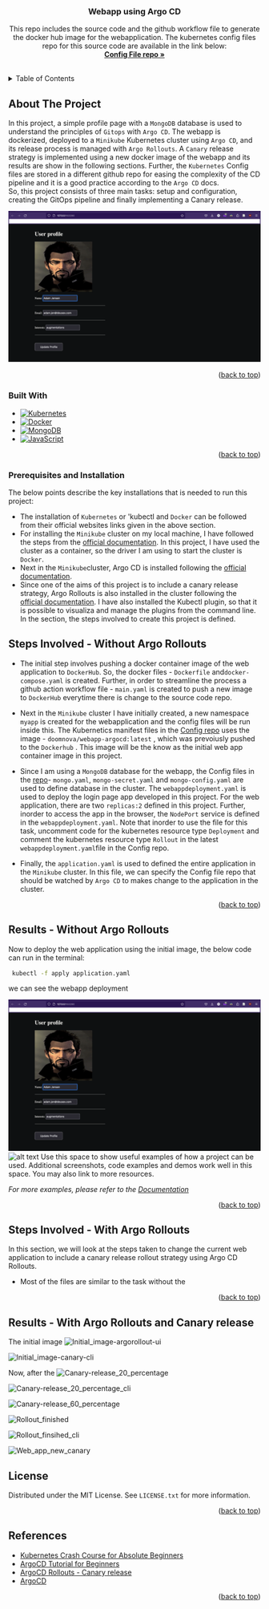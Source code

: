 <!-- Improved compatibility of back to top link: See: https://github.com/othneildrew/Best-README-Template/pull/73 -->
<a name="readme-top"></a>
<!--
*** Thanks for checking out the Best-README-Template. If you have a suggestion
*** that would make this better, please fork the repo and create a pull request
*** or simply open an issue with the tag "enhancement".
*** Don't forget to give the project a star!
*** Thanks again! Now go create something AMAZING! :D
-->



<!-- PROJECT SHIELDS -->
<!--
*** I'm using markdown "reference style" links for readability.
*** Reference links are enclosed in brackets [ ] instead of parentheses ( ).
*** See the bottom of this document for the declaration of the reference variables
*** for contributors-url, forks-url, etc. This is an optional, concise syntax you may use.
*** https://www.markdownguide.org/basic-syntax/#reference-style-links
-->
<!--[![Contributors][contributors-shield]][contributors-url]
[![Forks][forks-shield]][forks-url]
[![Stargazers][stars-shield]][stars-url]
[![Issues][issues-shield]][issues-url]
[![MIT License][license-shield]][license-url]
[![LinkedIn][linkedin-shield]][linkedin-url]-->



<!-- PROJECT LOGO -->
<br />
<div align="center">
  

<h3 align="center">Webapp using Argo CD</h3>

  <p align="center">
    This repo includes the source code and the github workflow file to generate the docker hub image for the webapplication. The kubernetes config files repo for this source code are available in the link below:
    <br />
    <a href="https://github.com/DOOMNOVA/A_P_config_argocd.git"><strong>Config File repo »</strong></a>
    <br />
    <br />
   
  </p>
</div>



<!-- TABLE OF CONTENTS -->
<details>
  <summary>Table of Contents</summary>
  <ol>
    <li>
      <a href="#about-the-project">About The Project</a>
      <ul>
        <li><a href="#built-with">Built With</a></li>
      </ul>
    </li>
    <li>
      <a href="#prerequisites and installation">Prerequisites and Installation</a>
    </li>
    <li><a href="#Steps Involved - Without Argo Rollouts">Steps Involved - Without Argo Rollouts </a></
    <li><a href="#Results - Without Argo Rollouts">Results - Without Argo Rollouts</a></li>
     <li><a href="#Steps Involved - With Argo Rollouts">Steps Involved - With Argo Rollouts </a></
    <li><a href="#Results - Without Argo Rollouts">Results - Without Argo Rollouts</a></li>
    <li><a href="#license">License</a></li>
    <li><a href="References">References</a></li>
  </ol>
</details>



<!-- ABOUT THE PROJECT -->
## About The Project

In this project, a simple profile page with a `MongoDB` database is used to understand the principles of `Gitops` with `Argo CD`. The webapp is dockerized, deployed  to a `Minikube` Kubernetes cluster using `Argo CD`, and its release process is managed with `Argo Rollouts`. A `Canary` release strategy is implemented using a new docker image of the webapp and its results are show in the following sections. Further, the `Kubernetes` Config files are stored in a different github repo for easing the complexity of the CD pipeline and it is a good practice according to the `Argo CD` docs.  
 So, this project consists of three main tasks: setup and configuration, creating the GitOps pipeline and finally implementing a Canary release.

![![User-proflie-page]](results/webapp_latest.png)




<p align="right">(<a href="#readme-top">back to top</a>)</p>



### Built With

* [![Kubernetes][Kubernetes.io]][Kubernetes-url]
* [![Docker][Docker.com]][Docker-url]
* [![MongoDB][MongoDB.com]][MongoDB-url]
* [![JavaScript][JavaScript.com]][JavaScript-url]

<p align="right">(<a href="#readme-top">back to top</a>)</p>



<!-- GETTING STARTED -->
### Prerequisites and Installation

 The below points describe the key installations that is needed to run this project:
* The installation of `Kubernetes` or 'kubectl and `Docker` can be followed from their official websites links given in the above section. 
* For installing the `Minikube` cluster on my local machine, I have followed the steps from the [official documentation](https://minikube.sigs.k8s.io/docs/start/). In this project, I have used the cluster as a container, so the driver I am using to start the cluster is `Docker`.
* Next in the `Minikube`cluster, Argo CD is installed following the [official documentation](https://argo-cd.readthedocs.io/en/stable/getting_started/). 
* Since one of the aims of this project is to include a canary release strategy, Argo Rollouts is also installed in the cluster following the [official documentation](https://github.com/argoproj/argo-rollouts/blob/master/docs/installation.md#kubectl-plugin-installation). I have also installed the Kubectl plugin, so that it is possible to visualiza and manage the plugins from the command line.
In the section, the steps involved to create this project is defined.
<!-- * npm
  ```sh
  npm install npm@latest -g
  ```

### Installation

1. Get a free API Key at [https://example.com](https://example.com)
2. Clone the repo
   ```sh
   git clone https://github.com/DOOMNOVA/A_p_test.git
   ```
3. Install NPM packages
   ```sh
   npm install
   ```
4. Enter your API in `config.js`
   ```js
   const API_KEY = 'ENTER YOUR API';
   ``` -->
## Steps Involved - Without Argo Rollouts
* The initial step involves pushing a docker container image of the web application to `DockerHub`. So, the docker files - `Dockerfile` and`docker-compose.yaml` is created. Further, in order to streamline the process a github action workflow file - `main.yaml` is created to push a new image to `DockerHub` everytime there is change to the source code repo.

* Next in the `Minikube` cluster I have initially created, a new namespace `myapp` is created for the webapplication and the config files will be run inside this. The Kubernetics manifest files in the  [Config repo](https://github.com/DOOMNOVA/A_P_config_argocd.git) uses the image - `doomnova/webapp-argocd:latest` , which was  prevoiusly pushed to the `Dockerhub` . This image will be the know as the initial  web app container image in this project.
* Since I am using a `MongoDB` database for the webapp, the Config files in the [repo](https://github.com/DOOMNOVA/A_P_config_argocd.git)- `mongo.yaml`, `mongo-secret.yaml` and `mongo-config.yaml` are used to define database in the cluster.  The `webappdeployment.yaml` is used to deploy the login page app developed in this project. For the  web application, there are two `replicas:2` defined in this project. Further, inorder to access the app in the browser, the `NodePort` service is defined in the  `webappdeployment.yaml`. Note that inorder to use the file for this task, uncomment  code for the kubernetes resource type `Deployment` and comment the kubernetes resource type `Rollout` in the latest `webappdeployment.yaml`file in the Config repo.
* Finally, the `application.yaml` is used to defined the entire application in the `Minikube` cluster. In this file, we can specify the Config file repo that should be watched  by `Argo CD` to makes change to the application in the cluster. 

<p align="right">(<a href="#readme-top">back to top</a>)</p>


<!-- USAGE EXAMPLES -->
## Results - Without Argo Rollouts
Now to deploy the web application using the initial image, the below code can run in the terminal:
 ```sh
  kubectl -f apply application.yaml
  ```
we can see the webapp deployment 

![alt text](results/webapp_latest.png)
![alt text](results/inital_app_latest.png)
Use this space to show useful examples of how a project can be used. Additional screenshots, code examples and demos work well in this space. You may also link to more resources.

_For more examples, please refer to the [Documentation](https://example.com)_

<p align="right">(<a href="#readme-top">back to top</a>)</p>





## Steps Involved - With Argo Rollouts
In this section, we will look at the steps taken to change the current web application to include a canary release rollout strategy using Argo CD Rollouts.

* Most of the files are similar to the task without the




<p align="right">(<a href="#readme-top">back to top</a>)</p>

## Results - With Argo Rollouts and Canary release

The initial image
![Initial_image-argorollout-ui](results/initial_canary_ui.png)

![Initial_image-canary-cli](results/initial_canary_cli.png)



Now, after the 
![Canary-release_20_percentage](results/20_percent_pause_canary.png)

![Canary-release_20_percentage_cli](results/20_percent-canary_cli.png)


![Canary-release_60_percentage](results/60_percent_weight_canary.png)



![Rollout_finished](results/argo-rollouts-ui-finished_canary.png)


![Rollout_finsihed_cli](results/argo_rollouts_cli_v1_finished.png)


![Web_app_new_canary](results/webapp_v1.png)

<!-- LICENSE -->
## License

Distributed under the MIT License. See `LICENSE.txt` for more information.

<p align="right">(<a href="#readme-top">back to top</a>)</p>




<!-- ACKNOWLEDGMENTS -->
## References

* [Kubernetes Crash Course for Absolute Beginners ](https://www.youtube.com/watch?v=s_o8dwzRlu4)
* [ArgoCD Tutorial for Beginners](https://www.youtube.com/watch?v=MeU5_k9ssrs&t=1486s)
* [ArgoCD Rollouts - Canary release](https://argo-rollouts.readthedocs.io/en/stable/getting-started/)
* [ArgoCD](https://argo-cd.readthedocs.io/en/stable/)

<p align="right">(<a href="#readme-top">back to top</a>)</p>



<!-- MARKDOWN LINKS & IMAGES -->
<!-- https://www.markdownguide.org/basic-syntax/#reference-style-links -->

[license-shield]: https://img.shields.io/github/license/DOOMNOVA/A_p_test.svg?style=for-the-badge
[license-url]: https://github.com/DOOMNOVA/A_p_test/blob/master/LICENSE.txt


[Kubernetes.io]: https://img.shields.io/badge/kubernetes-%23326ce5.svg?style=for-the-badge&logo=kubernetes&logoColor=white
[Kubernetes-url]: https://kubernetes.io/
[Docker.com]: https://img.shields.io/badge/docker-%230db7ed.svg?style=for-the-badge&logo=docker&logoColor=white
[Docker-url]: https://www.docker.com/
[MongoDB.com]: https://img.shields.io/badge/MongoDB-%234ea94b.svg?style=for-the-badge&logo=mongodb&logoColor=white
[MongoDB-url]: https://www.mongodb.com/
[JavaScript.com]:https://img.shields.io/badge/javascript-%23323330.svg?style=for-the-badge&logo=javascript&logoColor=%23F7DF1E
[JavaScript-url]: https://www.javascript.com/
